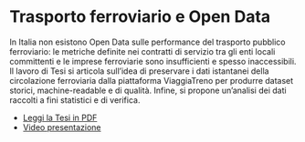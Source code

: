 # Trasporto ferroviario e Open Data

In Italia non esistono Open Data sulle performance del trasporto pubblico ferroviario: le metriche definite nei contratti di servizio tra gli enti locali committenti e le imprese ferroviarie sono insufficienti e spesso inaccessibili. Il lavoro di Tesi si articola sull’idea di preservare i dati istantanei della circolazione ferroviaria dalla piattaforma ViaggiaTreno per produrre dataset storici, machine-readable e di qualità. Infine, si propone un’analisi dei dati raccolti a fini statistici e di verifica.

- [Leggi la Tesi in PDF](https://github.com/MarcoBuster/tesi/releases/download/laurea/elaborato.pdf)
- [Video presentazione](https://www.youtube.com/watch?v=LupjKIZ7Rs8)
 

